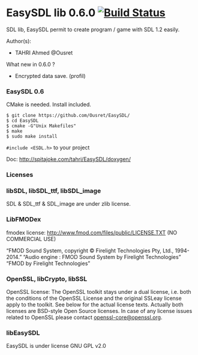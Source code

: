 EasySDL lib 0.6.0 [![Build Status](https://travis-ci.org/Ousret/EasySDL.svg)](https://travis-ci.org/Ousret/EasySDL)
===========================

SDL lib, EasySDL permit to create program / game with SDL 1.2 easily.

Author(s): 
- TAHRI Ahmed @Ousret

What new in 0.6.0 ?
- Encrypted data save. (profil)

### EasySDL 0.6

CMake is needed.
Install included.

```
$ git clone https://github.com/Ousret/EasySDL/
$ cd EasySDL
$ cmake -G"Unix Makefiles"
$ make
$ sudo make install
```

`#include <ESDL.h>` to your project

Doc: http://spitajoke.com/tahri/EasySDL/doxygen/

### Licenses
### libSDL, libSDL_ttf, libSDL_image

SDL & SDL_ttf & SDL_image are under zlib license.

### LibFMODex

fmodex license: http://www.fmod.com/files/public/LICENSE.TXT (NO COMMERCIAL USE)

“FMOD Sound System, copyright © Firelight Technologies Pty, Ltd., 1994-2014.”
“Audio engine : FMOD Sound System by Firelight Technologies”
“FMOD by Firelight Technologies”

### OpenSSL, libCrypto, libSSL

OpenSSL license: 
The OpenSSL toolkit stays under a dual license, i.e. both the conditions of
the OpenSSL License and the original SSLeay license apply to the toolkit.
See below for the actual license texts. Actually both licenses are BSD-style
Open Source licenses. In case of any license issues related to OpenSSL
please contact openssl-core@openssl.org.

### libEasySDL

EasySDL is under license GNU GPL v2.0
